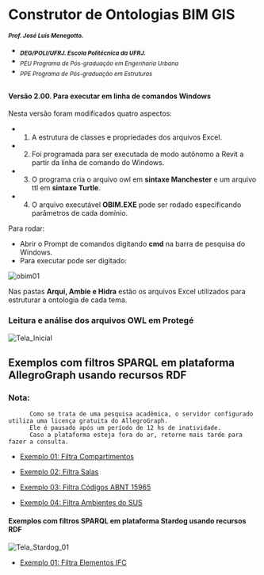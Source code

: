 # Construtor de Ontologias BIM GIS
<sub> **_Prof. José Luis Menegotto._**</sub> 
+ <sub> **_DEG/POLI/UFRJ. Escola Politécnica da UFRJ._**</sub>
+ <sub> _PEU Programa de Pós-graduação em Engenharia Urbana_</sub>
+ <sub> _PPE Programa de Pós-graduação em Estruturas_</sub>
## 
#### Versão 2.00. Para executar em linha de comandos Windows 
Nesta versão foram modificados quatro aspectos:  
 
 * 1) A estrutura de classes e propriedades dos arquivos Excel.  
 * 2) Foi programada para ser executada de modo autônomo a Revit a partir da linha de comando do Windows.  
 * 3) O programa cria o arquivo owl em <b>sintaxe Manchester</b> e um arquivo ttl em <b>sintaxe Turtle</b>.
 * 4) O arquivo executável <b>OBIM.EXE</b> pode ser rodado especificando parâmetros de cada domínio. 

Para rodar:
  * Abrir o Prompt de comandos digitando **cmd** na barra de pesquisa do Windows.
  * Para executar pode ser digitado:  
   
![obim01](https://github.com/user-attachments/assets/f70d9107-c614-4301-b7f1-93bcac2ba1a8)

Nas pastas **Arqui, Ambie e Hidra** estão os arquivos Excel utilizados para estruturar a ontologia de cada tema.  

### **Leitura e análise dos arquivos OWL em Protegé**  
![Tela_Inicial](https://user-images.githubusercontent.com/9437020/226172682-0c1a09aa-7069-428d-a8b8-fe8abb9ea39c.PNG)

## **Exemplos com filtros SPARQL em plataforma AllegroGraph usando recursos RDF**
### Nota:
          Como se trata de uma pesquisa acadêmica, o servidor configurado utiliza uma licença gratuita do AllegroGraph.  
          Ele é pausado após um período de 12 hs de inatividade.  
          Caso a plataforma esteja fora do ar, retorne mais tarde para fazer a consulta. 

- [Exemplo 01: Filtra Compartimentos](https://ag12pnceqjh5hmxu.allegrograph.cloud/webview/repositories/BIM/exec-query/anonymous/0bPosp-_jUoqS11H-tBo4/results?text=Select+%3Fcomp+%3Fnome+%3Fcod+%3Ftema+%3Fdes+%3Fem+%3Fcat+%3Fid+%3Farea%0AWhere%0A%7B%0A+++%3Fcomp+a+arq%3AQuarto%3B%0A+++++++++arq%3Atema+++++++++%3Ftema+%3B+%0A+++++++++arq%3Adescri%C3%A7%C3%A3o++++%3Fdes++%3B+%0A+++++++++arq%3A%C3%A9.dentro.de++%3Fem+++%3B%0A+++++++++arq%3A%C3%A9.categoria++%3Fcat++%3B%0A+++++++++arq%3Atem.ID+++++++%3Fid+++%3B%0A+++++++++arq%3A%C3%A1rea+++++++++%3Farea+%3B%0A+++++++++arq%3Anome+++++++++%3Fnome+%3B+++++++++++++++++%0A+++++++++arq%3Ac%C3%B3digo+++++++%3Fcod++.%0A%7D&language=SPARQL)

- [Exemplo 02: Filtra Salas](https://ag12pnceqjh5hmxu.allegrograph.cloud/webview/repositories/BIM/exec-query/anonymous/YNDFVHLWW1LzJKe5shtt5/results?text=select+%3Fem+%3Ftema+%3Fsala+%3Fcod+%3Fare%0Awhere+%0A%7B%0A+++%3Fsala+arq%3Ac%C3%B3digo+%3Fcod+%3B%0A+++++++++arq%3A%C3%A1rea+++%3Fare+%3B%0A+++++++++arq%3Atema+++%3Ftema%3B%0A+++++++++arq%3A%C3%A9.dentro.de+%3Fem.%0A%7D%0Aorder+by+%3Fem+%3Fare&language=SPARQL)

- [Exemplo 03: Filtra Códigos ABNT 15965](https://ag12pnceqjh5hmxu.allegrograph.cloud/webview/repositories/BIM/exec-query/anonymous/igfWPfdih3PkStlcIuNJX/results?text=SELECT+DISTINCT++%3Felem+%3Fcod+%3Fdescr+%0AWhere%0A%7B%0A++++++++%3Felem++abnt%3Ac%C3%B3digo-nbr+%3Fcod+%3B%0A+++++++++++++++abnt%3Adescri%C3%A7%C3%A3o+%3Fdescr.%0A%7D%0Aorder+by+%3Fcod&language=SPARQL)

- [Exemplo 04: Filtra Ambientes do SUS](https://ag12pnceqjh5hmxu.allegrograph.cloud/webview/repositories/BIM/exec-query/anonymous/eAkjEl3DoPRShdkKGrAHs/results?text=Select+distinct+%3Felem+%3Fsus+%3Fset+%3Fem%0AWhere%0A%7B%0A+++%3Felem++arq%3Adescri%C3%A7%C3%A3o++%3Fsus+.%0A+++filter+%28contains+%28str+%28%3Fsus%29%2C+%22SUS%22%29%29%0A%7D%0Aorder+by+%3Felem&language=SPARQL)

#### **Exemplos com filtros SPARQL em plataforma Stardog usando recursos RDF**

![Tela_Stardog_01](https://github.com/JLMenegotto/OntologiaBIM/assets/9437020/97afb135-f525-4887-a92f-cd68f006c1db)

- [Exemplo 01: Filtra Elementos IFC](https://cloud.stardog.com/share/fe71d0581acbde7b)

